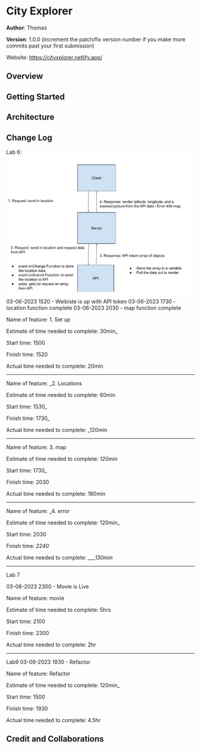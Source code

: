 # City Explorer

**Author**: Thomas 

**Version**: 1.0.0 (increment the patch/fix version number if you make more commits past your first submission)

Website: https://cityxplorer.netlify.app/
## Overview
<!-- Provide a high level overview of what this application is and why you are building it, beyond the fact that it's an assignment for this class. (i.e. What's your problem domain?) -->

## Getting Started
<!-- What are the steps that a user must take in order to build this app on their own machine and get it running? -->

## Architecture
<!-- Provide a detailed description of the application design. What technologies (languages, libraries, etc) you're using, and any other relevant design information. -->

## Change Log
<!-- Use this area to document the iterative changes made to your application as each feature is successfully implemented. Use time stamps. Here's an example:


01-01-2001 4:59pm - Application now has a fully-functional express server, with a GET route for the location resource. -->

Lab 6:
![lab6](img/lab6.jpg)
03-06-2023 1520 - Weibiste is up with API token
03-06-2023 1730 - location function complete
03-06-2023 2030 - map function complete

Name of feature: 1. Set up

Estimate of time needed to complete: 30min_

Start time: 1500

Finish time: 1520

Actual time needed to complete: 20min

---------

Name of feature: _2. Locations

Estimate of time needed to complete: 60min

Start time: 1530_

Finish time: 1730_

Actual time needed to complete: _120min

----------

Name of feature: 3. map

Estimate of time needed to complete: _120min_

Start time: 1730_

Finish time: 2030

Actual time needed to complete: 180min

---------

Name of feature: _4. error

Estimate of time needed to complete: 120min_

Start time: 2030

Finish time: _2240_

Actual time needed to complete: ____130min_


---------------------------

Lab 7

03-08-2023 2300 - Movie is Live

Name of feature:  movie

Estimate of time needed to complete: 5hrs

Start time: 2100

Finish time: 2300

Actual time needed to complete: 2hr

---------------------------

Lab9
03-09-2023 1930 - Refactor

Name of feature:  Refactor

Estimate of time needed to complete: 120min_

Start time: 1500

Finish time: 1930

Actual time needed to complete: 4.5hr


## Credit and Collaborations
<!-- Give credit (and a link) to other people or resources that helped you build this application. -->
